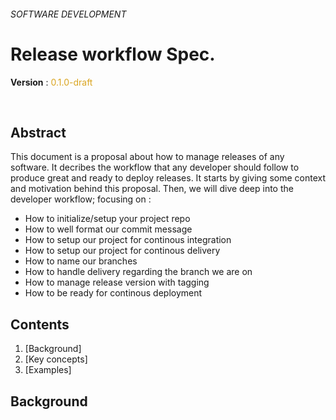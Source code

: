 ###### SOFTWARE DEVELOPMENT
# Release workflow Spec.

**Version** : <span style="color:GoldenRod">0.1.0-draft</span>

<br>

## Abstract

This document is a proposal about how to manage releases of any software. It decribes the workflow that any developer should follow to produce great and ready to deploy releases. It starts by giving some context and motivation behind this proposal. Then, we will dive deep into the developer workflow; focusing on :

* How to initialize/setup your project repo
* How to well format our commit message
* How to setup our project for continous integration
* How to setup our project for continous delivery
* How to name our branches
* How to handle delivery regarding the branch we are on
* How to manage release version with tagging
* How to be ready for continous deployment

## Contents

  1. [Background]
  1. [Key concepts]
  1. [Examples]


## Background
